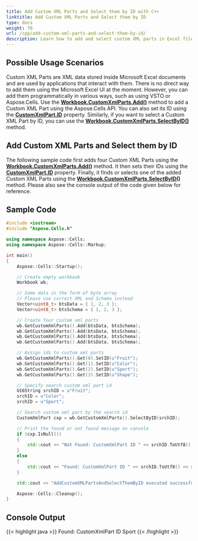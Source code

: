 ```yaml
---
title: Add Custom XML Parts and Select them by ID with C++
linktitle: Add Custom XML Parts and Select them by ID
type: docs
weight: 70
url: /cpp/add-custom-xml-parts-and-select-them-by-id/
description: Learn how to add and select custom XML parts in Excel files using Aspose.Cells with C++.
---
```


## **Possible Usage Scenarios**

Custom XML Parts are XML data stored inside Microsoft Excel documents and are used by applications that interact with them. There is no direct way to add them using the Microsoft Excel UI at the moment. However, you can add them programmatically in various ways, such as using VSTO or Aspose.Cells. Use the [**Workbook.CustomXmlParts.Add()**](https://reference.aspose.com/cells/cpp/aspose.cells.markup/customxmlpartcollection/add/) method to add a Custom XML Part using the Aspose.Cells API. You can also set its ID using the [**CustomXmlPart.ID**](https://reference.aspose.com/cells/cpp/aspose.cells.markup/customxmlpart/id/) property. Similarly, if you want to select a Custom XML Part by ID, you can use the [**Workbook.CustomXmlParts.SelectByID()**](https://reference.aspose.com/cells/cpp/aspose.cells.markup/customxmlpartcollection/selectbyid/) method.

## **Add Custom XML Parts and Select them by ID**

The following sample code first adds four Custom XML Parts using the [**Workbook.CustomXmlParts.Add()**](https://reference.aspose.com/cells/cpp/aspose.cells.markup/customxmlpartcollection/add/) method. It then sets their IDs using the [**CustomXmlPart.ID**](https://reference.aspose.com/cells/cpp/aspose.cells.markup/customxmlpart/id/) property. Finally, it finds or selects one of the added Custom XML Parts using the [**Workbook.CustomXmlParts.SelectByID()**](https://reference.aspose.com/cells/cpp/aspose.cells.markup/customxmlpartcollection/selectbyid/) method. Please also see the console output of the code given below for reference.

## **Sample Code**

```cpp
#include <iostream>
#include "Aspose.Cells.h"

using namespace Aspose::Cells;
using namespace Aspose::Cells::Markup;

int main()
{
    Aspose::Cells::Startup();

    // Create empty workbook
    Workbook wb;

    // Some data in the form of byte array
    // Please use correct XML and Schema instead
    Vector<uint8_t> btsData = { 1, 2, 3 };
    Vector<uint8_t> btsSchema = { 1, 2, 3 };

    // Create four custom xml parts
    wb.GetCustomXmlParts().Add(btsData, btsSchema);
    wb.GetCustomXmlParts().Add(btsData, btsSchema);
    wb.GetCustomXmlParts().Add(btsData, btsSchema);
    wb.GetCustomXmlParts().Add(btsData, btsSchema);

    // Assign ids to custom xml parts
    wb.GetCustomXmlParts().Get(0).SetID(u"Fruit");
    wb.GetCustomXmlParts().Get(1).SetID(u"Color");
    wb.GetCustomXmlParts().Get(2).SetID(u"Sport");
    wb.GetCustomXmlParts().Get(3).SetID(u"Shape");

    // Specify search custom xml part id
    U16String srchID = u"Fruit";
    srchID = u"Color";
    srchID = u"Sport";

    // Search custom xml part by the search id
    CustomXmlPart cxp = wb.GetCustomXmlParts().SelectByID(srchID);

    // Print the found or not found message on console
    if (cxp.IsNull())
    {
        std::cout << "Not Found: CustomXmlPart ID " << srchID.ToUtf8() << std::endl;
    }
    else
    {
        std::cout << "Found: CustomXmlPart ID " << srchID.ToUtf8() << std::endl;
    }

    std::cout << "AddCustomXMLPartsAndSelectThemByID executed successfully." << std::endl;

    Aspose::Cells::Cleanup();
}
```

## **Console Output**

{{< highlight java >}}
Found: CustomXmlPart ID Sport
{{< /highlight >}}